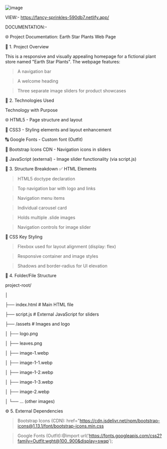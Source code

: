 ![image](https://github.com/user-attachments/assets/e024a001-fa31-4a3e-8d34-3b810e6c99a6)

VIEW:- https://fancy-sprinkles-590db7.netlify.app/


DOCUMENTATION:-

🌐 Project Documentation: Earth Star Plants Web Page

📄 1. Project Overview

This is a responsive and visually appealing homepage for a fictional plant store named "Earth Star Plants". The webpage features:

> A navigation bar

> A welcome heading

> Three separate image sliders for product showcases





🧰 2. Technologies Used

Technology with	Purpose

🌐 HTML5 -	Page structure and layout

🎨 CSS3	 - Styling elements and layout enhancement

🔠 Google Fonts	 - Custom font (Outfit)

🎯 Bootstrap Icons CDN - 	Navigation icons in sliders

📜 JavaScript (external) - Image slider functionality (via script.js)





🧱 3. Structure Breakdown
✅ HTML Elements

> HTML5 doctype declaration

> Top navigation bar with logo and links

> Navigation menu items

> Individual carousel card

> Holds multiple .slide images

> Navigation controls for image slider



📌 CSS Key Styling

> Flexbox used for layout alignment (display: flex)

> Responsive container and image styles

> Shadows and border-radius for UI elevation





📂 4. Folder/File Structure

project-root/

│

├── index.html              # Main HTML file


├── script.js               # External JavaScript for sliders

├── /assets                 # Images and logo

│   ├── logo.png

│   ├── leaves.png

│   ├── image-1.webp

│   ├── image-1-1.webp

│   ├── image-1-2.webp


│   ├── image-1-3.webp

│   ├── image-2.webp

│   └── ... (other images)





⚙️ 5. External Dependencies
>Bootstrap Icons (CDN): href="https://cdn.jsdelivr.net/npm/bootstrap-icons@1.13.1/font/bootstrap-icons.min.css


>Google Fonts (Outfit):@import url('https://fonts.googleapis.com/css2?family=Outfit:wght@100..900&display=swap');

